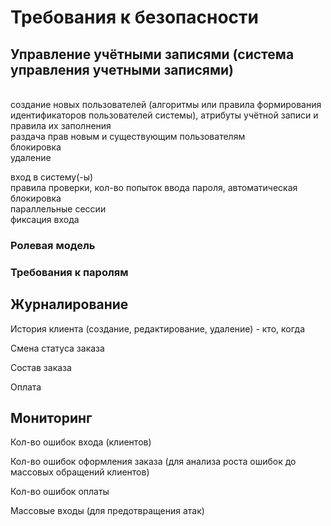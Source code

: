 # Требования к безопасности

## Управление учётными записями (система управления учетными записями)
<br>создание новых пользователей (алгоритмы или правила формирования идентификаторов пользователей системы), атрибуты учётной записи и правила их заполнения
<br>раздача прав новым и существующим пользователям
<br>блокировка
<br>удаление

вход в систему(-ы)
<br>правила проверки, кол-во попыток ввода пароля, автоматическая блокировка
<br>параллельные сессии
<br>фиксация входа


### Ролевая модель


### Требования к паролям

## Журналирование

История клиента (создание, редактирование, удаление) - кто, когда

Смена статуса заказа

Состав заказа

Оплата


## Мониторинг

Кол-во ошибок входа (клиентов)

Кол-во ошибок оформления заказа (для анализа роста ошибок до массовых обращений клиентов)

Кол-во ошибок оплаты

Массовые входы (для предотвращения атак)


